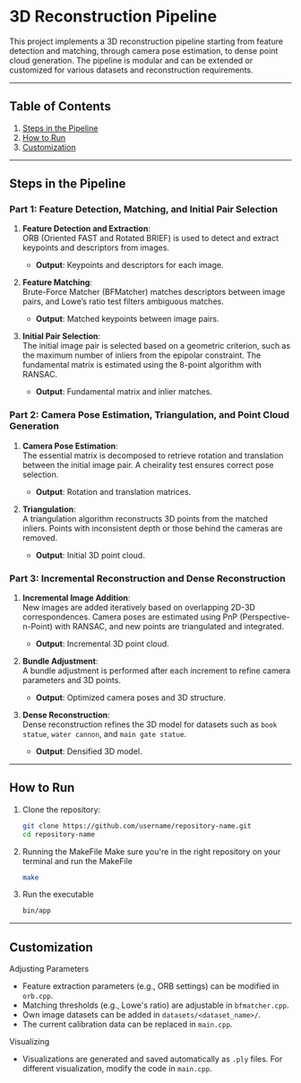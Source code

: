 # 3D Reconstruction Pipeline

This project implements a 3D reconstruction pipeline starting from feature detection and matching, through camera pose estimation, to dense point cloud generation. The pipeline is modular and can be extended or customized for various datasets and reconstruction requirements.

---

## Table of Contents
1. [Steps in the Pipeline](#steps-in-the-pipeline)
2. [How to Run](#how-to-run)
3. [Customization](#customization)

---

## Steps in the Pipeline

### Part 1: Feature Detection, Matching, and Initial Pair Selection

1. **Feature Detection and Extraction**:  
   ORB (Oriented FAST and Rotated BRIEF) is used to detect and extract keypoints and descriptors from images.  
   - **Output**: Keypoints and descriptors for each image.  

2. **Feature Matching**:  
   Brute-Force Matcher (BFMatcher) matches descriptors between image pairs, and Lowe’s ratio test filters ambiguous matches.  
   - **Output**: Matched keypoints between image pairs.  

3. **Initial Pair Selection**:  
   The initial image pair is selected based on a geometric criterion, such as the maximum number of inliers from the epipolar constraint. The fundamental matrix is estimated using the 8-point algorithm with RANSAC.  
   - **Output**: Fundamental matrix and inlier matches.  

### Part 2: Camera Pose Estimation, Triangulation, and Point Cloud Generation

1. **Camera Pose Estimation**:  
   The essential matrix is decomposed to retrieve rotation and translation between the initial image pair. A cheirality test ensures correct pose selection.  
   - **Output**: Rotation and translation matrices.  

2. **Triangulation**:  
   A triangulation algorithm reconstructs 3D points from the matched inliers. Points with inconsistent depth or those behind the cameras are removed.  
   - **Output**: Initial 3D point cloud.  

### Part 3: Incremental Reconstruction and Dense Reconstruction

1. **Incremental Image Addition**:  
   New images are added iteratively based on overlapping 2D-3D correspondences. Camera poses are estimated using PnP (Perspective-n-Point) with RANSAC, and new points are triangulated and integrated.  
   - **Output**: Incremental 3D point cloud.  

2. **Bundle Adjustment**:  
   A bundle adjustment is performed after each increment to refine camera parameters and 3D points.  
   - **Output**: Optimized camera poses and 3D structure.  

3. **Dense Reconstruction**:  
   Dense reconstruction refines the 3D model for datasets such as `book statue`, `water cannon`, and `main gate statue`.  
   - **Output**: Densified 3D model.

---

## How to Run

1. Clone the repository:
   ```bash
   git clone https://github.com/username/repository-name.git
   cd repository-name
2. Running the MakeFile
   Make sure you're in the right repository on your terminal and run the MakeFile 
   ```bash
   make
3. Run the executable 
   ```bash 
   bin/app
---

## Customization

Adjusting Parameters
- Feature extraction parameters (e.g., ORB settings) can be modified in `orb.cpp`.
- Matching thresholds (e.g., Lowe's ratio) are adjustable in `bfmatcher.cpp`.
- Own image datasets can be added in `datasets/<dataset_name>/`. 
- The current calibration data can be replaced in `main.cpp`.

Visualizing
- Visualizations are generated and saved automatically as `.ply` files. For different visualization, modify the code in `main.cpp`. 
